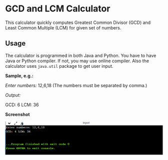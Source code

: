 # GCD and LCM Calculator
This calculator quickly computes Greatest Common Divisor (GCD) and Least Common Multiple (LCM) for given set of numbers.

## Usage
The calculator is programmed in both Java and Python. You have to have Java or Python compiler. If not, you may use online compiler. Also the calculator uses `java.util` package to get user input.

**Sample, e.g.:**

_Enter numbers:_ 12,6,18 (The numbers must be separated by comma.)

_Output:_

GCD: 6 LCM: 36

**Screenshot**

![output](output.png)
